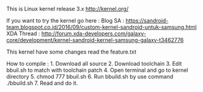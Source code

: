 This is Linux kernel release 3.x http://kernel.org/

If you want to try the kernel go here : Blog SA : https://sandroid-team.blogspot.co.id/2016/09/custom-kernel-sandroid-untuk-samsung.html XDA Thread : http://forum.xda-developers.com/galaxy-core/development/kernel-sandroid-kernel-samsung-galaxy-t3462776

This kernel have some changes read the feature.txt

How to compile : 1. Download all source 2. Download toolchain 3. Edit bbuil.sh to match with toolchain patch 4. Open terminal and go to kernel directory 5. chmod 777 bbuil.sh 6. Run bbuild.sh by use command ./bbuild.sh 7. Read and do it.


